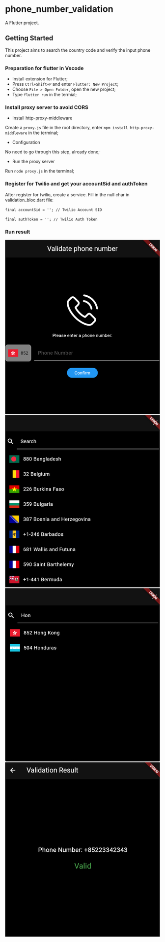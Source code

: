 
# phone_number_validation

A Flutter project.

## Getting Started

This project aims to search the country code and verify the input phone number.

### Preparation for flutter in Vscode
- Install extension for Flutter;
- Press `Ctrl+Shift+P` and enter `Flutter: New Project`;
- Choose `File > Open Folder`, open the new project;
- Type `flutter run` in the termial;


### Install proxy server to avoid CORS
- Install http-proxy-middleware

Create a `proxy.js` file in the root directory, enter `npm install http-proxy-middleware` in the terminal;

- Configuration
  
No need to go through this step, already done;

- Run the proxy server

Run `node proxy.js` in the terminal;

### Register for Twilio and get your accountSid and authToken
After register for twilio, create a service.
Fill in the null char in validation_bloc.dart file:

`final accountSid = ''; // Twilio Account SID`

`final authToken = ''; // Twilio Auth Token`

### Run result
![Pict](./showPict/1.png "1")
![Pict](./showPict/2.png "1")
![Pict](./showPict/3.png "1")
![Pict](./showPict/4.png "1")

